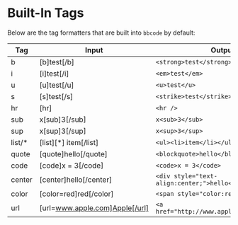 Built-In Tags
=============

Below are the tag formatters that are built into ``bbcode`` by default:

Tag    | Input                          | Output
-------|--------------------------------|----------------------------------------------
b      | [b]test[/b]                    | `<strong>test</strong>`
i      | [i]test[/i]                    | `<em>test</em>`
u      | [u]test[/u]                    | `<u>test</u>`
s      | [s]test[/s]                    | `<strike>test</strike>`
hr     | [hr]                           | `<hr />`
sub    | x[sub]3[/sub]                  | `x<sub>3</sub>`
sup    | x[sup]3[/sup]                  | `x<sup>3</sup>`
list/* | [list][*] item[/list]          | `<ul><li>item</li></ul>`
quote  | [quote]hello[/quote]           | `<blockquote>hello</blockquote>`
code   | [code]x = 3[/code]             | `<code>x = 3</code>`
center | [center]hello[/center]         | `<div style="text-align:center;">hello</div>`
color  | [color=red]red[/color]         | `<span style="color:red;">red</span>`
url    | [url=www.apple.com]Apple[/url] | `<a href="http://www.apple.com">Apple</a>`
